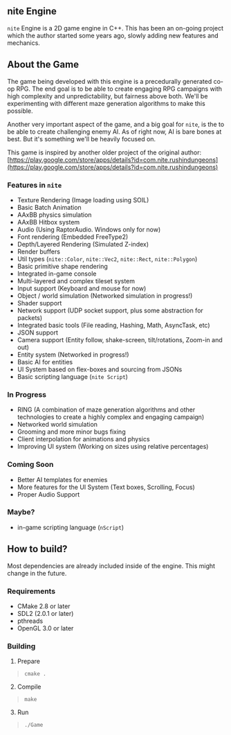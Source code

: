 nite Engine
----------

`nite` Engine is a 2D game engine in C++. This has been an on-going project which the author started some years ago, slowly adding new features and mechanics.

About the Game
--------------
The game being developed with this engine is a precedurally generated co-op RPG. The end goal is to be able to create engaging RPG campaigns with high complexity and unpredictability, but fairness above both. We'll be experimenting with different maze generation algorithms to make this possible.

Another very important aspect of the game, and a big goal for `nite`, is the to be able to create challenging enemy AI. As of right now, AI is bare bones at best. But it's
something we'll be heavily focused on.

This game is inspired by another older project of the original author: [https://play.google.com/store/apps/details?id=com.nite.rushindungeons](https://play.google.com/store/apps/details?id=com.nite.rushindungeons)


### Features in `nite`
- Texture Rendering (Image loading using SOIL)
- Basic Batch Animation
- AAxBB physics simulation
- AAxBB Hitbox system
- Audio (Using RaptorAudio. Windows only for now)
- Font rendering (Embedded FreeType2) 
- Depth/Layered Rendering (Simulated Z-index)
- Render buffers
- Util types (`nite::Color`, `nite::Vec2`, `nite::Rect`, `nite::Polygon`)
- Basic primitive shape rendering
- Integrated in-game console
- Multi-layered and complex tileset system
- Input support (Keyboard and mouse for now)
- Object / world simulation (Networked simulation in progress!)
- Shader support
- Network support (UDP socket support, plus some abstraction for packets)
- Integrated basic tools (File reading, Hashing, Math, AsyncTask, etc)
- JSON support
- Camera support (Entity follow, shake-screen, tilt/rotations, Zoom-in and out)
- Entity system (Networked in progress!)
- Basic AI for entities
- UI System based on flex-boxes and sourcing from JSONs
- Basic scripting language (`nite Script`)

### In Progress
- RING (A combination of maze generation algorithms and other technologies to create a highly complex and engaging campaign)
- Networked world simulation
- Grooming and more minor bugs fixing
- Client interpolation for animations and physics
- Improving UI system (Working on sizes using relative percentages)

### Coming Soon
- Better AI templates for enemies
- More features for the UI System (Text boxes, Scrolling, Focus)
- Proper Audio Support

### Maybe?
- in-game scripting language (`nScript`)

How to build?
------------

Most dependencies are already included inside of the engine. This might change in the future.

### Requirements 
- CMake 2.8 or later
- SDL2 (2.0.1 or later)
- pthreads
- OpenGL 3.0 or later

### Building

1. Prepare
> `cmake .`

2. Compile
> `make`

3. Run
> `./Game`